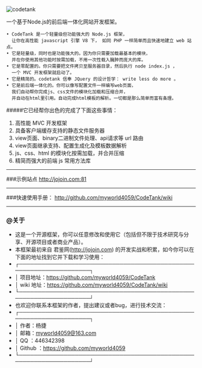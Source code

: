 
![codetank](http://jojoin.com:81/cssimg/codetanklogo.png)

一个基于Node.js的前后端一体化网站开发框架。

```
• CodeTank 是一个轻量级但功能强大的 Node.js 框架， 
  让你在高性能 javascript 引擎 V8 下， 如同 PHP 一样简单而且快速地建立 web 站点。
• 它是轻量级，同时也是功能强大的。因为你只需要加载最基本的模块，
  并在你使用其他功能时按需加载，不用一次性载入臃肿而庞大的库。
• 它是零配置的。你只需要把文件拷贝至服务器目录，然后执行 node index.js ，
  一个 MVC 开发框架就启动了。
• 它是精简的。codetank 信奉 JQuery 的设计哲学： write less do more 。
• 它是前后端一体化的。你可以像写配置文件一样编写web页面，
  我们自动帮你完成js、css文件的模块化加载和压缩合并，
  并自动在html里引用。自动完成html模板的解析。一切都是那么简单而富有条理。
```

#####它已经帮你出色的完成了下面这些事情：

1. 高性能 MVC 开发框架
2. 具备客户端缓存支持的静态文件服务器
3. view页面、binary二进制文件处理、api请求等 url 路由
4. view页面继承支持、配置生成化及模板数据解析
5. js、css、html 的模块化按需加载，并合并压缩
6. 精简而强大的前端 js 常用方法库

****

###示例站点 
http://jojoin.com:81

****

###快速使用手册：
http://github.com/myworld4059/CodeTank/wiki

****

### @关于

* 这是一个开源框架，你可以任意修改和使用它（包括但不限于技术研究与分享、开源项目或者商业产品）。
* 本框架最初来自 君鉴网(http://jojoin.com) 的开发实战和积累，如今你可以在下面的地址找到它并下载和学习使用：
* ┌───────────────────────────────────────────────────────────────────┐
* │    项目地址：https://github.com/myworld4059/CodeTank
* │    wiki 地址：https://github.com/myworld4059/CodeTank/wiki
* └───────────────────────────────────────────────────────────────────┘
* 也欢迎你联系本框架的作者，提出建议或者bug，进行技术交流：
* ┌───────────────────────────────────────────────────────────────────┐
* │    作者：杨捷
* │    邮箱：myworld4059@163.com
* │    QQ ：446342398
* │    Github ：https://github.com/myworld4059
* └───────────────────────────────────────────────────────────────────┘




